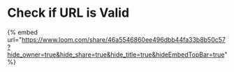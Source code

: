 # Check if URL is Valid

{% embed url="https://www.loom.com/share/46a5546860ee496dbb44fa33b8b50c57?hide_owner=true&hide_share=true&hide_title=true&hideEmbedTopBar=true" %}
